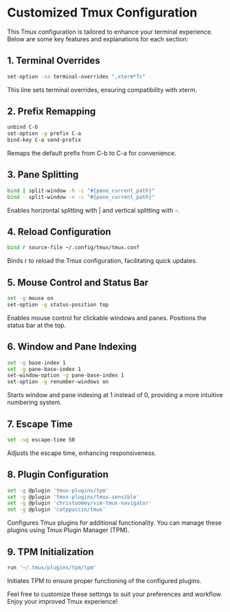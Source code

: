 # Customized Tmux Configuration

This Tmux configuration is tailored to enhance your terminal experience. Below are some key features and explanations for each section:

## 1. Terminal Overrides


```bash
set-option -sa terminal-overrides ",xterm*Tc"
```
This line sets terminal overrides, ensuring compatibility with xterm.

## 2. Prefix Remapping
```bash
unbind C-b
set-option -g prefix C-a
bind-key C-a send-prefix
```
Remaps the default prefix from C-b to C-a for convenience.

## 3. Pane Splitting
```bash
bind | split-window -h -c "#{pane_current_path}"
bind - split-window -v -c "#{pane_current_path}"
```
Enables horizontal splitting with | and vertical splitting with -.

## 4. Reload Configuration

```bash
bind r source-file ~/.config/tmux/tmux.conf
```
Binds r to reload the Tmux configuration, facilitating quick updates.

## 5. Mouse Control and Status Bar

```bash
set -g mouse on
set-option -g status-position top
```
Enables mouse control for clickable windows and panes. Positions the status bar at the top.

## 6. Window and Pane Indexing
```bash
set -g base-index 1
set -g pane-base-index 1
set-window-option -g pane-base-index 1
set-option -g renumber-windows on
```
Starts window and pane indexing at 1 instead of 0, providing a more intuitive numbering system.

## 7. Escape Time
```bash
set -sg escape-time 50
```
Adjusts the escape time, enhancing responsiveness.

## 8. Plugin Configuration
```bash
set -g @plugin 'tmux-plugins/tpm'
set -g @plugin 'tmux-plugins/tmux-sensible'
set -g @plugin 'christoomey/vim-tmux-navigator'
set -g @plugin 'catppuccin/tmux'
```
Configures Tmux plugins for additional functionality. You can manage these plugins using Tmux Plugin Manager (TPM).

## 9. TPM Initialization
```bash
run '~/.tmux/plugins/tpm/tpm'
```
Initiates TPM to ensure proper functioning of the configured plugins.

Feel free to customize these settings to suit your preferences and workflow. Enjoy your improved Tmux experience!
